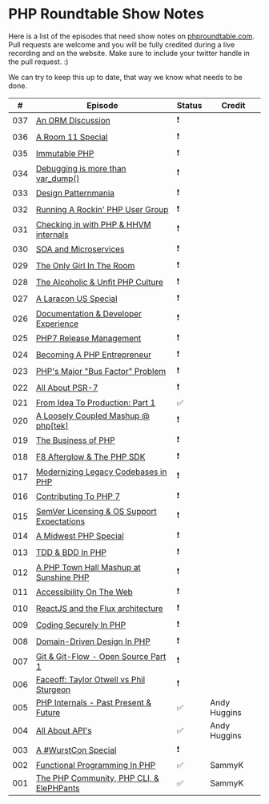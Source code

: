 # PHP Roundtable Show Notes

Here is a list of the episodes that need show notes on [phproundtable.com](https:​/​/​www.phproundtable.com/). Pull requests are welcome and you will be fully credited during a live recording and on the website. Make sure to include your twitter handle in the pull request. :)

We can try to keep this up to date, that way we know what needs to be done.

|  #  |  Episode  |  Status  |  Credit  |
|-----|-----------|----------|----------|
|  037  |  [An ORM Discussion](https://www.phproundtable.com/episode/orms-and-the-active-record-data-mapper-paradigms)​  |  :exclamation:  |    |
|  036  |  [A Room 11 Special](https://www.phproundtable.com/episode/discussions-from-room-11-on-stack-overflow)​  |  :exclamation:  |    |
|  035  |  [Immutable PHP](https:​/​/​www.phproundtable.com/​episode/​immutability-and-functional-concepts-in-php)​  |  :exclamation:  |    |
|  034  |  [Debugging is more than var_dump()​​](https:​/​/​www.phproundtable.com/​episode/​debugging-is-more-than-var-dump)  |  :exclamation:  |    |
|  033  |  [Design Patternmania​](https:​/​/​www.phproundtable.com/​episode/​keeping-code-simple-in-a-design-pattern-world)​  |  :exclamation:  |    |
|  032  |  [Running A Rockin' PHP User Group​](https:​/​/​www.phproundtable.com/​episode/​running-a-rockin-php-user-group)​  |  :exclamation:  |    |
|  031  |  [Checking in with PHP & HHVM internals​](https:​/​/​www.phproundtable.com/​episode/​checking-in-with-php-and-hhvm-internals)​  |  :exclamation:  |    |
|  030  |  [SOA and Microservices​](https:​/​/​www.phproundtable.com/​episode/​service-oriented-architecture-and-microservices)​  |  :exclamation:  |    |
|  029  |  [The Only Girl In The Room​​](https:​/​/​www.phproundtable.com/​episode/​being-a-woman-in-the-php-community)  |  :exclamation:  |    |
|  028  |  [The Alcoholic & Unfit PHP Culture​​](https:​/​/​www.phproundtable.com/​episode/​the-alcoholic-and-unfit-php-culture)  |  :exclamation:  |    |
|  027  |  [A Laracon US Special​](https:​/​/​www.phproundtable.com/​episode/​a-2015-laracon-us-special)​  |  :exclamation:  |    |
|  026  |  [Documentation & Developer Experience​](https:​/​/​www.phproundtable.com/​episode/​documentation-and-developer-experience)​  |  :exclamation:  |    |
|  025  |  [PHP7 Release Management​](https:​/​/​www.phproundtable.com/​episode/​php7-release-management)​  |  :exclamation:  |    |
|  024  |  [Becoming A PHP Entrepreneur​](https:​/​/​www.phproundtable.com/​episode/​how-to-become-a-php-entrepreneur)​  |  :exclamation:  |    |
|  023  |  [PHP's Major "Bus Factor" Problem​](https:​/​/​www.phproundtable.com/​episode/​how-the-bus-factor-may-negatively-impact-the-php-ecosystem)​  |  :exclamation:  |    |
|  022  |  [All About PSR-7​​](https:​/​/​www.phproundtable.com/​episode/​psr-7-streams-immutability-middleware-oh-my)  |  :exclamation:  |    |
|  021  |  [From Idea To Production: Part 1​](https:​/​/​www.phproundtable.com/​episode/​part-1-turning-an-idea-into-code-for-production)​  |  :white_check_mark:  |    |
|  020  |  [A Loosely Coupled Mashup @ php[tek]​](https:​/​/​www.phproundtable.com/​episode/​a-loosely-coupled-mashup-phptek-2015)​  |  :exclamation:  |    |
|  019  |  [The Business of PHP​​](https:​/​/​www.phproundtable.com/​episode/​the-business-side-of-php-clients-customer-service-pricing-oh-my)  |  :exclamation:  |    |
|  018  |  [F8 Afterglow & The PHP SDK​](https:​/​/​www.phproundtable.com/​episode/​f8-2015-facebook-developer-conference-and-the-new-php-sdk)​  |  :exclamation:  |    |
|  017  |  [Modernizing Legacy Codebases in PHP​](https:​/​/​www.phproundtable.com/​episode/​how-to-convert-a-legacy-codebase-to-modern-php)​  |  :exclamation:  |    |
|  016  |  [Contributing To PHP 7​](https:​/​/​www.phproundtable.com/​episode/​contributing-to-php-7-with-the-gophp7-ext-project)​  |  :exclamation:  |    |
|  015  |  [SemVer Licensing & OS Support Expectations​](https:​/​/​www.phproundtable.com/​episode/​semver-licensing-os-support-expectations-open-source-series-part-2)​  |  :exclamation:  |    |
|  014  |  [A Midwest PHP Special​](https:​/​/​www.phproundtable.com/​episode/​a-2015-midwest-php-special)​  |  :exclamation:  |    |
|  013  |  [TDD & BDD In PHP​](https:​/​/​www.phproundtable.com/​episode/​test-driven-development-and-behavior-driven-development-in-php)​  |  :exclamation:  |    |
|  012  |  [A PHP Town Hall Mashup at Sunshine PHP​​](https:​/​/​www.phproundtable.com/​episode/​a-2015-sunshine-php-special)  |  :exclamation:  |    |
|  011  |  [Accessibility On The Web​​](https:​/​/​www.phproundtable.com/​episode/​accessibility-on-the-web)  |  :exclamation:  |    |
|  010  |  [ReactJS and the Flux architecture​​](https:​/​/​www.phproundtable.com/​episode/​implementing-reactjs-and-the-flux-application-architecture)  |  :exclamation:  |    |
|  009  |  [Coding Securely In PHP​](https:​/​/​www.phproundtable.com/​episode/​coding-securely-in-php)​  |  :exclamation:  |    |
|  008  |  [Domain-Driven Design In PHP​](https:​/​/​www.phproundtable.com/​episode/​domain-driven-design-in-php)​  |  :exclamation:  |    |
|  007  |  [Git & Git-Flow - Open Source Part 1​](https:​/​/​www.phproundtable.com/​episode/​open-source-series-part-1-git-git-flow)​  |  :exclamation:  |    |
|  006  |  [Faceoff: Taylor Otwell vs Phil Sturgeon​​](https:​/​/​www.phproundtable.com/​episode/​faceoff-taylor-otwell-vs-phil-sturgeon-debating-all-the-things)  |  :exclamation:  |    |
|  005  |  [PHP Internals - Past Present & Future​​](https:​/​/​www.phproundtable.com/​episode/​php-internals-past-present-future)  |  :white_check_mark:  |  Andy Huggins  |
|  004  |  [All About API's​​](https:​/​/​www.phproundtable.com/​episode/​all-about-web-apis-raml-oauth-hateoas)  |  :white_check_mark:  |  Andy Huggins  |
|  003  |  [A #WurstCon Special​](https:​/​/​www.phproundtable.com/​episode/​a-2014-wurstcon-special)​  |  :exclamation:  |    |
|  002  |  [Functional Programming In PHP​​](https:​/​/​www.phproundtable.com/​episode/​functional-programming-non-blocking-asynchronous-event-driven-in-php)  |  :white_check_mark:  |  SammyK  |
|  001  |  [The PHP Community, PHP CLI, & ElePHPants​](https:​/​/​www.phproundtable.com/​episode/​the-php-community-php-from-the-command-line-and-elephpants)  |  :white_check_mark:  |  SammyK  |
